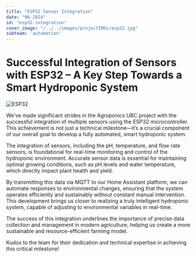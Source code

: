 ```yaml
---
title: "ESP32 Sensor Integration"
date: "06-2024"
id: "esp32-integration"
cover_image: "/../../images/projectIMGs/esp32.jpg"
subteam: 'automation'
---
```

# Successful Integration of Sensors with ESP32 – A Key Step Towards a Smart Hydroponic System

![ESP32](../images/projectIMGs/esp32.jpg "A ESP32")

We’ve made significant strides in the Agroponics UBC project with the successful integration of multiple sensors using the ESP32 microcontroller. This achievement is not just a technical milestone—it’s a crucial component of our overall goal to develop a fully automated, smart hydroponic system. 

The integration of sensors, including the pH, temperature, and flow rate sensors, is foundational for real-time monitoring and control of the hydroponic environment. Accurate sensor data is essential for maintaining optimal growing conditions, such as pH levels and water temperature, which directly impact plant health and yield. 

By transmitting this data via MQTT to our Home Assistant platform, we can automate responses to environmental changes, ensuring that the system operates efficiently and sustainably without constant manual intervention. This development brings us closer to realizing a truly intelligent hydroponic system, capable of adjusting to environmental variables in real-time. 

The success of this integration underlines the importance of precise data collection and management in modern agriculture, helping us create a more sustainable and resource-efficient farming model. 

Kudos to the team for their dedication and technical expertise in achieving this critical milestone!
